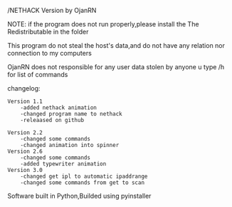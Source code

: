/NETHACK Version by OjanRN


NOTE:
if the program does not run properly,please install the The Redistributable in the folder

This program do not steal the host's data,and do not have any relation nor connection to my computers

OjanRN does not responsible for any user data stolen by anyone
u
type /h for list of commands

changelog:

	Version 1.1
		-added nethack animation
		-changed program name to nethack
		-releaased on github

	Version 2.2
		-changed some commands
		-changed animation into spinner
	Version 2.6
 		-changed some commands
 		-added typewriter animation
	Version 3.0
 		-changed get ipl to automatic ipaddrange
		-changed some commands from get to scan
		
Software built in Python,Builded using pyinstaller
